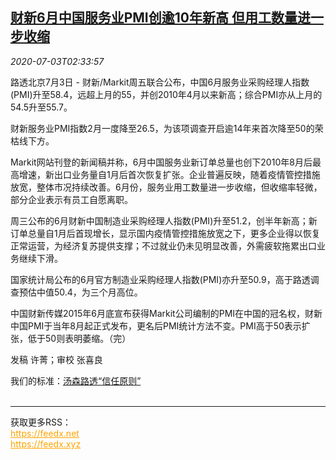 <!--1593746593000-->
[财新6月中国服务业PMI创逾10年新高 但用工数量进一步收缩](https://cn.reuters.com/article/caixin-china-services-pmi-0703-fri-idCNKBS244087)
------

<div><i>2020-07-03T02:33:57</i></div><div class="StandardArticleBody_body"><p>路透北京7月3日 - 财新/Markit周五联合公布，中国6月服务业采购经理人指数(PMI)升至58.4，远超上月的55，并创2010年4月以来新高；综合PMI亦从上月的54.5升至55.7。 </p><p>财新服务业PMI指数2月一度降至26.5，为该项调查开启逾14年来首次降至50的荣枯线下方。 </p><p>Markit网站刊登的新闻稿并称，6月中国服务业新订单总量也创下2010年8月后最高增速，新出口业务量自1月后首次恢复扩张。企业普遍反映，随着疫情管控措施放宽，整体市况持续改善。6月份，服务业用工数量进一步收缩，但收缩率轻微，部分企业表示有员工自愿离职。 </p><p>周三公布的6月财新中国制造业采购经理人指数(PMI)升至51.2，创半年新高；新订单总量自1月后首现增长，显示国内疫情管控措施放宽之下，更多企业得以恢复正常运营，为经济复苏提供支撑；不过就业仍未见明显改善，外需疲软拖累出口业务继续下滑。 </p><p>国家统计局公布的6月官方制造业采购经理人指数(PMI)亦升至50.9，高于路透调查预估中值50.4，为三个月高位。 </p><p>中国财新传媒2015年6月底宣布获得Markit公司编制的PMI在中国的冠名权，财新中国PMI于当年8月起正式发布，更名后PMI统计方法不变。PMI高于50表示扩张，低于50则表明萎缩。（完）      </p><div class="Attribution_container"><div class="Attribution_attribution"><p class="Attribution_content">发稿 许菁；审校 张喜良 </p></div></div><div class="StandardArticleBody_trustBadgeContainer"><span class="StandardArticleBody_trustBadgeTitle">我们的标准：</span><span class="trustBadgeUrl"><a href="https://www.thomsonreuters.cn/content/dam/openweb/documents/pdf/china/brochures/about-us-1.pdf">汤森路透“信任原则”</a></span></div></div><br><hr><div>获取更多RSS：<br><a href="https://feedx.net" style="color:orange" target="_blank">https://feedx.net</a> <br><a href="https://feedx.xyz" style="color:orange" target="_blank">https://feedx.xyz</a><br></div>
